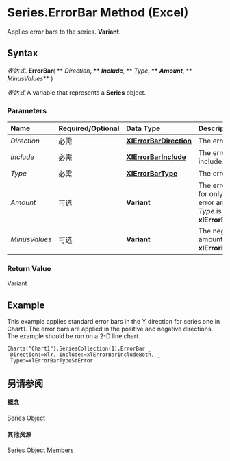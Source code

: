 
# Series.ErrorBar Method (Excel)

Applies error bars to the series.  **Variant**.


## Syntax

 _表达式_. **ErrorBar**( ** _Direction_**, ** _Include_**, ** _Type_**, ** _Amount_**, ** _MinusValues_** )

 _表达式_ A variable that represents a **Series** object.


### Parameters



|**Name**|**Required/Optional**|**Data Type**|**Description**|
|:-----|:-----|:-----|:-----|
| _Direction_|必需|**[XlErrorBarDirection](843da2a6-04e7-4029-db90-52eaeda93cfa.md)**|The error bar direction.|
| _Include_|必需|**[XlErrorBarInclude](dc21fd99-26ce-c440-313c-e87fe98cec17.md)**|The error bar parts to include.|
| _Type_|必需|**[XlErrorBarType](2ba8cd56-da8c-6227-8a31-3b9bae748d53.md)**|The error bar type.|
| _Amount_|可选|**Variant**|The error amount. Used for only the positive error amount when  _Type_ is **xlErrorBarTypeCustom**.|
| _MinusValues_|可选|**Variant**|The negative error amount when  _Type_ is **xlErrorBarTypeCustom**.|

### Return Value

Variant


## Example

This example applies standard error bars in the Y direction for series one in Chart1. The error bars are applied in the positive and negative directions. The example should be run on a 2-D line chart.


```
Charts("Chart1").SeriesCollection(1).ErrorBar _ 
 Direction:=xlY, Include:=xlErrorBarIncludeBoth, _ 
 Type:=xlErrorBarTypeStError
```


## 另请参阅


#### 概念


[Series Object](c7d34b32-8172-f7a0-0a17-f01d44246b64.md)
#### 其他资源


[Series Object Members](http://msdn.microsoft.com/library/eeab4f69-b436-9de7-5d4a-0a5c63f2dfce%28Office.15%29.aspx)